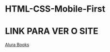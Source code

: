 # HTML-CSS-Mobile-First
<h1>LINK PARA VER O SITE</h1>
<a href="https://syso069.github.io/HTML-CSS-Mobile-First/">Alura Books</a>
